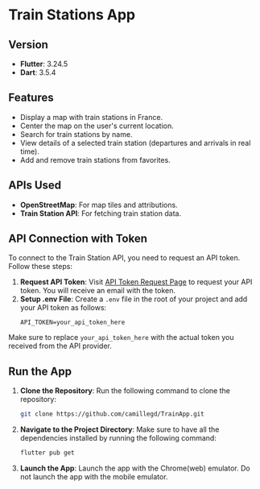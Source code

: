 # Train Stations App

## Version
- **Flutter**: 3.24.5
- **Dart**: 3.5.4

## Features
- Display a map with train stations in France.
- Center the map on the user's current location.
- Search for train stations by name.
- View details of a selected train station (departures and arrivals in real time).
- Add and remove train stations from favorites.

## APIs Used
- **OpenStreetMap**: For map tiles and attributions.
- **Train Station API**: For fetching train station data.

## API Connection with Token
To connect to the Train Station API, you need to request an API token. Follow these steps:

1. **Request API Token**: Visit [API Token Request Page](https://numerique.sncf.com/startup/api/token-developpeur/) to request your API token. You will receive an email with the token.
2. **Setup .env File**: Create a `.env` file in the root of your project and add your API token as follows:
    ```env
    API_TOKEN=your_api_token_here
    ```

Make sure to replace `your_api_token_here` with the actual token you received from the API provider.

## Run the App
1. **Clone the Repository**: Run the following command to clone the repository:
    ```bash
    git clone https://github.com/camillegd/TrainApp.git
    ```
2. **Navigate to the Project Directory**: Make sure to have all the dependencies installed by running the following command:
    ```bash
    flutter pub get
    ```
3. **Launch the App**: Launch the app with the Chrome(web) emulator. Do not launch the app with the mobile emulator.
    